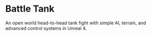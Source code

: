 # Battle Tank
An open world head-to-head tank fight with simple AI, terrain, and advanced control systems in Unreal 4.
